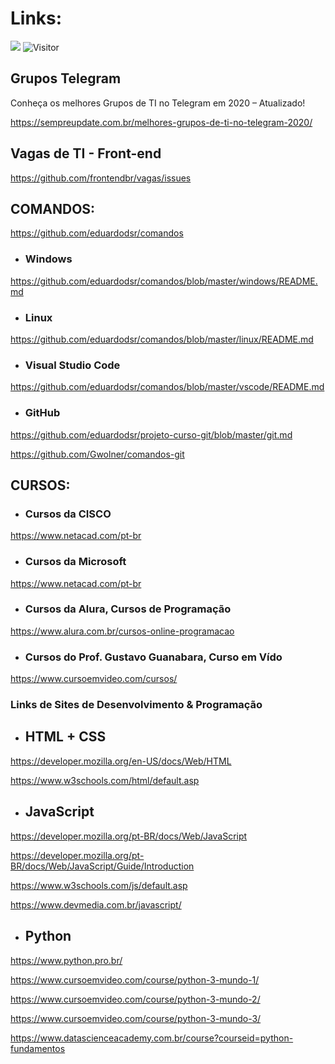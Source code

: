 # Links:

[![](https://img.shields.io/badge/made_by-eduardodsr-green)](https://github.com/eduardods/)
![Visitor](https://visitor-badge.glitch.me/badge?page_id=eduardodsr.Bookmarks)

## Grupos Telegram

Conheça os melhores Grupos de TI no Telegram em 2020 – Atualizado!

https://sempreupdate.com.br/melhores-grupos-de-ti-no-telegram-2020/

## Vagas de TI - Front-end

https://github.com/frontendbr/vagas/issues


## COMANDOS:

https://github.com/eduardodsr/comandos

- ### Windows

https://github.com/eduardodsr/comandos/blob/master/windows/README.md

- ### Linux

https://github.com/eduardodsr/comandos/blob/master/linux/README.md

- ### Visual Studio Code

https://github.com/eduardodsr/comandos/blob/master/vscode/README.md

- ### GitHub

https://github.com/eduardodsr/projeto-curso-git/blob/master/git.md

https://github.com/Gwolner/comandos-git



## CURSOS:


- ### Cursos da CISCO

https://www.netacad.com/pt-br


- ### Cursos da Microsoft

https://www.netacad.com/pt-br


- ### Cursos da Alura, Cursos de Programação

https://www.alura.com.br/cursos-online-programacao


- ### Cursos do Prof. Gustavo Guanabara, Curso em Vído

https://www.cursoemvideo.com/cursos/


### Links de Sites de Desenvolvimento & Programação

- ## HTML + CSS

https://developer.mozilla.org/en-US/docs/Web/HTML

https://www.w3schools.com/html/default.asp

- ## JavaScript

https://developer.mozilla.org/pt-BR/docs/Web/JavaScript

https://developer.mozilla.org/pt-BR/docs/Web/JavaScript/Guide/Introduction

https://www.w3schools.com/js/default.asp

https://www.devmedia.com.br/javascript/

- ## Python

https://www.python.pro.br/

https://www.cursoemvideo.com/course/python-3-mundo-1/

https://www.cursoemvideo.com/course/python-3-mundo-2/

https://www.cursoemvideo.com/course/python-3-mundo-3/

https://www.datascienceacademy.com.br/course?courseid=python-fundamentos

